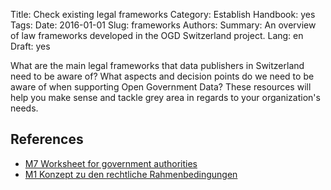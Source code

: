 Title: Check existing legal frameworks
Category: Establish
Handbook: yes
Tags:
Date: 2016-01-01
Slug: frameworks
Authors:
Summary: An overview of law frameworks developed in the OGD Switzerland project.
Lang: en
Draft: yes


What are the main legal frameworks that data publishers in Switzerland need to be aware of? What aspects and decision points do we need to be aware of when supporting Open Government Data? These resources will help you make sense and tackle grey area in regards to your organization's needs.

## References

- [M7 Worksheet for government authorities](/m7-recht-arbeitshilfe-en)
- [M1 Konzept zu den rechtliche Rahmenbedingungen](/m1-rechtliche-rahmen-de)
